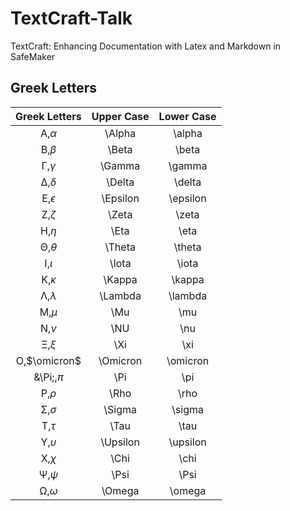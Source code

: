 # TextCraft-Talk
TextCraft: Enhancing Documentation with Latex and Markdown in SafeMaker



## Greek Letters

|    Greek Letters     | Upper Case | Lower Case |
|:--------------------:|:----------:|:---------:|
|   &Alpha;,$`\alpha`$   |   \Alpha   |   \alpha  |
|    &Beta;,$`\beta`$    |   \Beta    |   \beta   |
|   &Gamma;,$`\gamma`$   |   \Gamma   |   \gamma  |
|   &Delta;,$`\delta`$   |   \Delta   |   \delta  |
| &Epsilon;,$`\epsilon`$ |  \Epsilon  |  \epsilon |
|    &Zeta;,$`\zeta`$    |   \Zeta    |   \zeta   |
|     &Eta;,$`\eta`$     |    \Eta    |    \eta   |
|   &Theta;,$`\theta`$   |   \Theta   |   \theta  |
|    &Iota;,$`\iota`$    |   \Iota    |   \iota   |
|   &Kappa;,$`\kappa`$   |   \Kappa   |   \kappa  |
|  &Lambda;,$`\lambda`$  |  \Lambda   |  \lambda  |
|      &Mu;,$`\mu`$      |    \Mu     |    \mu    |
|      &Nu;,$`\nu`$      |    \NU     |    \nu    |
|      &Xi;,$`\xi`$      |    \Xi     |    \xi    |
| &Omicron;,$`\omicron`$ |  \Omicron  |  \omicron |
|     &\Pi;,$`\pi`$      |    \Pi     |    \pi    |
|     &Rho;,$`\rho`$     |    \Rho    |    \rho   |
|   &Sigma;,$`\sigma`$   |   \Sigma   |   \sigma  |
|     &Tau;,$`\tau`$     |    \Tau    |    \tau   |
| &Upsilon;,$`\upsilon`$ |  \Upsilon  |  \upsilon |
|     &Chi;,$`\chi`$     |    \Chi    |    \chi   |
|     &Psi;,$`\psi`$     |    \Psi    |    \Psi   |
|   &Omega;,$`\omega`$   |   \Omega   |  \omega   |